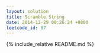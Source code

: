 ```yaml
---
layout: solution
title: Scramble String
date: 2014-12-29 00:26:24 +0800
leetcode_id: 87
---
```

{% include_relative README.md %}
